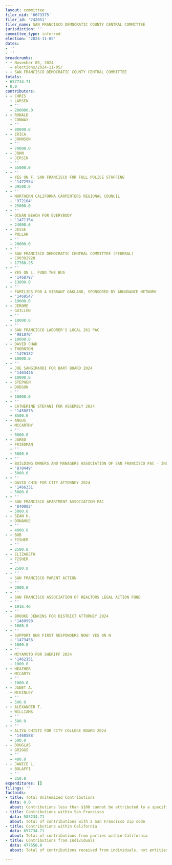 ```yaml
---
layout: committee
filer_nid: '6673375'
filer_id: '742051'
filer_name: SAN FRANCISCO DEMOCRATIC COUNTY CENTRAL COMMITTEE
jurisdiction: ''
committee_type: inferred
election: '2024-11-05'
dates:
- ''
- ''
breadcrumbs:
- - November 05, 2024
  - elections/2024-11-05/
- - SAN FRANCISCO DEMOCRATIC COUNTY CENTRAL COMMITTEE
totals:
- 657734.71
- 0.0
contributors:
- - CHRIS
  - LARSEN
  - ''
  - 200000.0
- - RONALD
  - CONWAY
  - ''
  - 80000.0
- - ERICA
  - JOHNSON
  - ''
  - 70000.0
- - JOHN
  - JERSIN
  - ''
  - 55000.0
- - ''
  - YES ON F, SAN FRANCISCO FOR FULL POLICE STAFFING
  - '1472954'
  - 39500.0
- - ''
  - NORTHERN CALIFORNA CARPENTERS REGIONAL COUNCIL
  - '972104'
  - 25000.0
- - ''
  - OCEAN BEACH FOR EVERYBODY
  - '1471154'
  - 24000.0
- - JESSE
  - POLLAK
  - ''
  - 20000.0
- - ''
  - SAN FRANCISCO DEMOCRATIC CENTRAL COMMITTEE (FEDERAL)
  - C00392928
  - 17768.25
- - ''
  - YES ON L, FUND THE BUS
  - '1468797'
  - 13000.0
- - ''
  - FAMILIES FOR A VIBRANT OAKLAND, SPONSORED BY ABUNDANCE NETWORK
  - '1469547'
  - 10000.0
- - JEROME
  - GUILLEN
  - ''
  - 10000.0
- - ''
  - SAN FRANCISCO LABORER'S LOCAL 261 PAC
  - '981076'
  - 10000.0
- - DAVID CHAD
  - THORNTON
  - '1476132'
  - 10000.0
- - ''
  - JOE SANGIRARDI FOR BART BOARD 2024
  - '1463446'
  - 10000.0
- - STEPHEN
  - DODSON
  - ''
  - 10000.0
- - ''
  - CATHERINE STEFANI FOR ASSEMBLY 2024
  - '1458873'
  - 8500.0
- - ANGUS
  - MCCARTHY
  - ''
  - 6000.0
- - JARED
  - FRIEDMAN
  - ''
  - 5000.0
- - ''
  - BUILDING OWNERS AND MANAGERS ASSOCIATION OF SAN FRANCISCO PAC - INDEPENDENT EXPENDITURES
  - '870449'
  - 5000.0
- - ''
  - DAVID CHIU FOR CITY ATTORNEY 2024
  - '1466331'
  - 5000.0
- - ''
  - SAN FRANCISCO APARTMENT ASSOCIATION PAC
  - '840002'
  - 5000.0
- - SEAN H.
  - DONAHUE
  - ''
  - 4000.0
- - BOB
  - FISHER
  - ''
  - 2500.0
- - ELIZABETH
  - FISHER
  - ''
  - 2500.0
- - ''
  - SAN FRANCISCO PARENT ACTION
  - ''
  - 2000.0
- - ''
  - SAN FRANCISCO ASSOCIATION OF REALTORS LEGAL ACTION FUND
  - ''
  - 1916.46
- - ''
  - BROOKE JENKINS FOR DISTRICT ATTORNEY 2024
  - '1460998'
  - 1000.0
- - ''
  - SUPPORT OUR FIRST RESPONDERS NOW! YES ON N
  - '1473456'
  - 1000.0
- - ''
  - MIYAMOTO FOR SHERIFF 2024
  - '1462151'
  - 1000.0
- - HEATHER
  - MCCARTY
  - ''
  - 1000.0
- - JANET A.
  - MCKINLEY
  - ''
  - 500.0
- - ALEXANDER T.
  - WILLIAMS
  - ''
  - 500.0
- - ''
  - ALIYA CHISTI FOR CITY COLLEGE BOARD 2024
  - '1468588'
  - 500.0
- - DOUGLAS
  - GRIGGS
  - ''
  - 400.0
- - JANICE L.
  - BOLAFFI
  - ''
  - 250.0
expenditures: []
filings: ''
factoids:
- title: Total Unitemized Contributions
  data: 0.0
  about: Contributions less than $100 cannot be attributed to a specific individual
- title: Contributions within San Francisco
  data: 583234.71
  about: Total of contributions with a San Francisco zip code
- title: Contributions within California
  data: 657734.71
  about: Total of contributions from parties within California
- title: Contributions from Individuals
  data: 477550.0
  about: Total of contributions received from individuals, not entities

---
```


